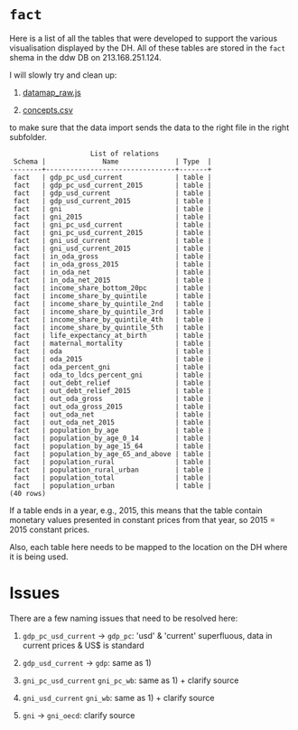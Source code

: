 # `fact`

Here is a list of all the tables that were developed to support the various visualisation displayed by the DH.
All of these tables are stored in the `fact` shema in the ddw DB on 213.168.251.124.

I will slowly try and clean up:

1) [datamap_raw.js](https://github.com/devinit/digital-platform/blob/development/nodejs/js/datamap_raw.js)

2) [concepts.csv](https://github.com/devinit/digital-platform/blob/development/concepts.csv)

to make sure that the data import sends the data to the right file in the right subfolder.

```
                    List of relations
 Schema |              Name              | Type  |  
--------+--------------------------------+-------+
 fact   | gdp_pc_usd_current             | table |
 fact   | gdp_pc_usd_current_2015        | table |
 fact   | gdp_usd_current                | table |
 fact   | gdp_usd_current_2015           | table |
 fact   | gni                            | table |
 fact   | gni_2015                       | table |
 fact   | gni_pc_usd_current             | table |
 fact   | gni_pc_usd_current_2015        | table |
 fact   | gni_usd_current                | table |
 fact   | gni_usd_current_2015           | table |
 fact   | in_oda_gross                   | table |
 fact   | in_oda_gross_2015              | table |
 fact   | in_oda_net                     | table |
 fact   | in_oda_net_2015                | table |
 fact   | income_share_bottom_20pc       | table |
 fact   | income_share_by_quintile       | table |
 fact   | income_share_by_quintile_2nd   | table |
 fact   | income_share_by_quintile_3rd   | table |
 fact   | income_share_by_quintile_4th   | table |
 fact   | income_share_by_quintile_5th   | table |
 fact   | life_expectancy_at_birth       | table |
 fact   | maternal_mortality             | table |
 fact   | oda                            | table |
 fact   | oda_2015                       | table |
 fact   | oda_percent_gni                | table |
 fact   | oda_to_ldcs_percent_gni        | table |
 fact   | out_debt_relief                | table |
 fact   | out_debt_relief_2015           | table |
 fact   | out_oda_gross                  | table |
 fact   | out_oda_gross_2015             | table |
 fact   | out_oda_net                    | table |
 fact   | out_oda_net_2015               | table |
 fact   | population_by_age              | table |
 fact   | population_by_age_0_14         | table |
 fact   | population_by_age_15_64        | table |
 fact   | population_by_age_65_and_above | table |
 fact   | population_rural               | table |
 fact   | population_rural_urban         | table |
 fact   | population_total               | table |
 fact   | population_urban               | table |
(40 rows)
```

If a table ends in a year, e.g., 2015, this means that the table contain monetary values presented in constant prices from that year, so 2015 = 2015 constant prices.

Also, each table here needs to be mapped to the location on the DH where it is being used.

# Issues

There are a few naming issues that need to be resolved here:

1) `gdp_pc_usd_current` → `gdp_pc`: 'usd' & 'current' superfluous, data in current prices & US$ is standard

2) `gdp_usd_current` → `gdp`: same as 1)

3) `gni_pc_usd_current` `gni_pc_wb`: same as 1) + clarify source

3) `gni_usd_current` `gni_wb`: same as 1) + clarify source

3) `gni` → `gni_oecd`: clarify source
